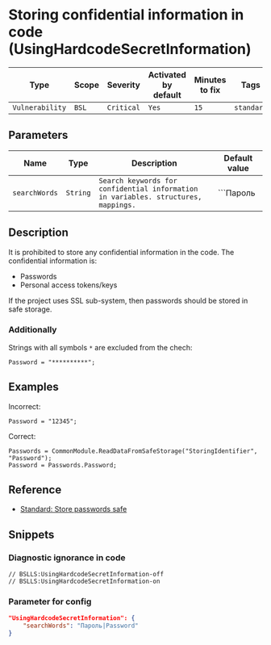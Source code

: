 # Storing confidential information in code (UsingHardcodeSecretInformation)

Type | Scope | Severity | Activated<br>by default | Minutes<br>to fix | Tags
--- | --- | --- | --- | --- | ---
`Vulnerability` | `BSL` | `Critical` | `Yes` | `15` | `standard`

## Parameters

Name | Type | Description | Default value
--- | --- | --- | ---
`searchWords` | `String` | `Search keywords for confidential information in variables. structures, mappings.` | ```Пароль

<!-- Блоки выше заполняются автоматически, не трогать -->

## Description

It is prohibited to store any confidential information in the code. The confidential information is:

- Passwords
- Personal access tokens/keys

If the project uses SSL sub-system, then passwords should be stored in safe storage.

### Additionally

Strings with all symbols `*` are excluded from the chech:

```bsl
Password = "**********";
```

## Examples

Incorrect:

```bsl
Password = "12345";
```

Correct:

```bsl
Passwords = CommonModule.ReadDataFromSafeStorage("StoringIdentifier", "Password");
Password = Passwords.Password;
```

## Reference

- [Standard: Store passwords safe](https://its.1c.ru/db/v8std#content:740:hdoc)

## Snippets

<!-- Блоки ниже заполняются автоматически, не трогать -->

### Diagnostic ignorance in code

```bsl
// BSLLS:UsingHardcodeSecretInformation-off
// BSLLS:UsingHardcodeSecretInformation-on
```

### Parameter for config

```json
"UsingHardcodeSecretInformation": {
    "searchWords": "Пароль|Password"
}
```
